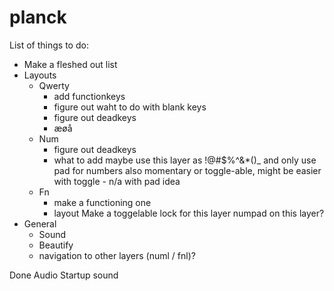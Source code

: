 # planck

List of things to do:
  - Make a fleshed out list
  - Layouts
    - Qwerty
      - add functionkeys
      - figure out waht to do with blank keys
      - figure out deadkeys
      - æøå
    - Num
      - figure out deadkeys
      - what to add
      maybe use this layer as !@#$%^&*()_ and only use pad for numbers
      also momentary or toggle-able, might be easier with toggle - n/a with pad idea
    - Fn
      - make a functioning one
      - layout
      Make a toggelable lock for this layer
      numpad on this layer?
  - General
    - Sound
    - Beautify
    - navigation to other layers (numl / fnl)?

Done
  Audio
    Startup sound
